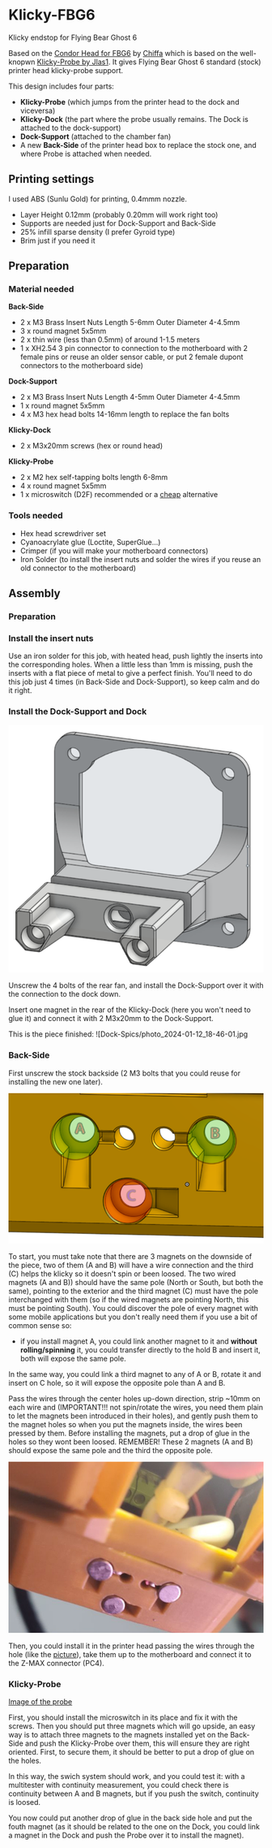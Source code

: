 # Klicky-FBG6
Klicky endstop for Flying Bear Ghost 6

Based on the [Condor Head for FBG6](https://github.com/Chiffa-C3/FBG6-Condor-C3) by [Chiffa](https://github.com/Chiffa-C3) which is based on the well-knopwn [Klicky-Probe by Jlas1](https://github.com/jlas1/Klicky-Probe). It gives Flying Bear Ghost 6 standard (stock) printer head klicky-probe support.

This design includes four parts:
- **Klicky-Probe** (which jumps from the printer head to the dock and viceversa)
- **Klicky-Dock** (the part where the probe usually remains. The Dock is attached to the dock-support)
- **Dock-Support** (attached to the chamber fan)
- A new **Back-Side** of the printer head box to replace the stock one, and where Probe is attached when needed.

## Printing settings

I used ABS (Sunlu Gold) for printing, 0.4mmm nozzle.
- Layer Height 0.12mm (probably 0.20mm will work right too)
- Supports are needed just for Dock-Support and Back-Side
- 25% infill sparse density (I prefer Gyroid type)
- Brim just if you need it

## Preparation

### Material needed
**Back-Side**
- 2 x M3 Brass Insert Nuts Length 5-6mm Outer Diameter 4-4.5mm
- 3 x round magnet 5x5mm
- 2 x thin wire (less than 0.5mm) of around 1-1.5 meters
- 1 x XH2.54 3 pin connector to connection to the motherboard with 2 female pins or reuse an older sensor cable, or put 2 female dupont connectors to the motherboard side)

**Dock-Support**
- 2 x M3 Brass Insert Nuts Length 4-5mm Outer Diameter 4-4.5mm
- 1 x round magnet 5x5mm
- 4 x M3 hex head bolts 14-16mm length to replace the fan bolts

**Klicky-Dock**
- 2 x M3x20mm screws (hex or round head)

**Klicky-Probe**
- 2 x M2 hex self-tapping bolts length 6-8mm
- 4 x round magnet 5x5mm
- 1 x microswitch (D2F) recommended or a [cheap](https://www.aliexpress.com/item/4001033375208.html?spm=a2g0o.order_list.order_list_main.17.319318023T0rvD) alternative

### Tools needed
- Hex head screwdriver set
- Cyanoacrylate glue (Loctite, SuperGlue...)
- Crimper (if you will make your motherboard connectors)
- Iron Solder (to install the insert nuts and solder the wires if you reuse an old connector to the motherboard)

## Assembly



### Preparation

### Install the insert nuts

Use an iron solder for this job, with heated head, push lightly the inserts into the corresponding holes. When a little less than 1mm is missing, push the inserts with a flat piece of metal to give a perfect finish. You'll need to do this job just 4 times (in Back-Side and Dock-Support), so keep calm and do it right.

### Install the Dock-Support and Dock
![Image of Dock-Support](/pics/DockSupport.png)

Unscrew the 4 bolts of the rear fan, and install the Dock-Support over it with the connection to the dock down.

Insert one magnet in the rear of the Klicky-Dock (here you won't need to glue it) and connect it with 2 M3x20mm to the Dock-Support.

This is the piece finished:
![Dock-Spics/photo_2024-01-12_18-46-01.jpg

### Back-Side
First unscrew the stock backside (2 M3 bolts that you could reuse for installing the new one later).

![Image of the Klicky Holder](/pics/Klicky-Holder-Poles.png)

To start, you must take note that there are 3 magnets on the downside of the piece, two of them (A and B) will have a wire connection and the third (C) helps the klicky so it doesn't spin or been loosed. The two wired magnets (A and B)) should have the same pole (North or South, but both the same), pointing to the exterior and the third magnet (C) must have the pole interchanged with them (so if the wired magnets are pointing North, this must be pointing South).
You could discover the pole of every magnet with some mobile applications but you don't really need them if you use a bit of common sense so:

- if you install magnet A, you could link another magnet to it and **without rolling/spinning** it, you could transfer directly to the hold B and insert it, both will expose the same pole.

In the same way, you could link a third magnet to any of A or B, rotate it and insert on C hole, so it will expose the opposite pole than A and B.

Pass the wires through the center holes up-down direction, strip ~10mm on each wire and (IMPORTANT!!! not spin/rotate the wires, you need them plain to let the magnets been introduced in their holes), and gently push them to the magnet holes so when you put the magnets inside, the wires been pressed by them. Before installing the magnets, put a drop of glue in the holes so they wont been loosed. REMEMBER! These 2 magnets (A and B) should expose the same pole and the third the opposite pole.

![Back-Side finished](/pics/photo_2024-01-12_18-46-01.jpg)

Then, you could install it in the printer head passing the wires through the hole (like the [picture](/pics/photo_2024-01-12_18-45-59.jpg)), take them up to the motherboard and connect it to the Z-MAX connector (PC4).

### Klicky-Probe
[Image of the probe](/pics/photo_2024-01-12_18-46-14B.jpg)

First, you should install the microswitch in its place and fix it with the screws. Then you should put three magnets which will go upside, an easy way is to attach three magnets to the magnets installed yet on the Back-Side and push the Klicky-Probe over them, this will ensure they are right oriented. First, to secure them, it should be better to put a drop of glue on the holes.

In this way, the swich system should work, and you could test it: with a multitester with continuity measurement, you could check there is continuity between A and B magnets, but if you push the switch, continuity is loosed.

You now could put another drop of glue in the back side hole and put the fouth magnet (as it should be related to the one on the Dock, you could link a magnet in the Dock and push the Probe over it to install the magnet).
